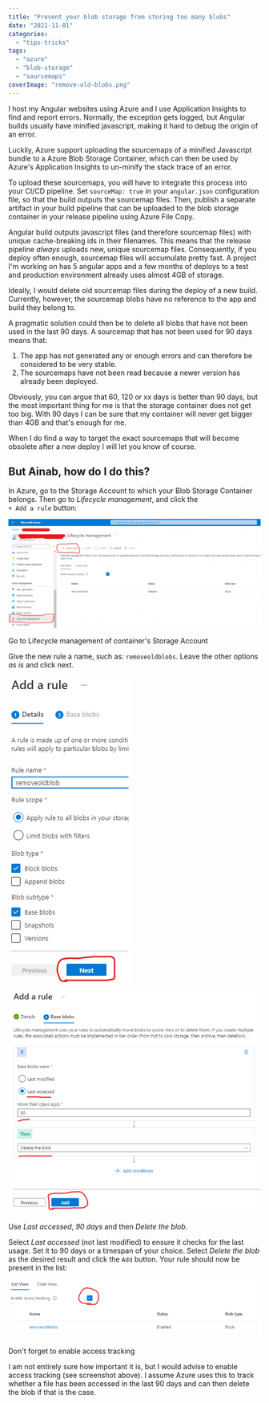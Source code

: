 ```yaml
---
title: "Prevent your blob storage from storing too many blobs"
date: "2021-11-01"
categories: 
  - "tips-tricks"
tags: 
  - "azure"
  - "blob-storage"
  - "sourcemaps"
coverImage: "remove-old-blobs.png"
---
```


I host my Angular websites using Azure and I use Application Insights to find and report errors. Normally, the exception gets logged, but Angular builds usually have minified javascript, making it hard to debug the origin of an error.

Luckily, Azure support uploading the sourcemaps of a minified Javascript bundle to a Azure Blob Storage Container, which can then be used by Azure's Application Insights to un-minify the stack trace of an error.

To upload these sourcemaps, you will have to integrate this process into your CI/CD pipeline. Set `sourceMap: true` in your `angular.json` configuration file, so that the build outputs the sourcemap files. Then, publish a separate artifact in your build pipeline that can be uploaded to the blob storage container in your release pipeline using Azure File Copy.

Angular build outputs javascript files (and therefore sourcemap files) with unique cache-breaking ids in their filenames. This means that the release pipeline _always_ uploads new, unique sourcemap files. Consequently, if you deploy often enough, sourcemap files will accumulate pretty fast. A project I'm working on has 5 angular apps and a few months of deploys to a test and production environment already uses almost 4GB of storage.

Ideally, I would delete old sourcemap files during the deploy of a new build. Currently, however, the sourcemap blobs have no reference to the app and build they belong to.

A pragmatic solution could then be to delete all blobs that have not been used in the last 90 days. A sourcemap that has not been used for 90 days means that:

1. The app has not generated any or enough errors and can therefore be considered to be very stable.
2. The sourcemaps have not been read because a newer version has already been deployed.

Obviously, you can argue that 60, 120 or xx days is better than 90 days, but the most important thing for me is that the storage container does not get too big. With 90 days I can be sure that my container will never get bigger than 4GB and that's enough for me.

When I do find a way to target the exact sourcemaps that will become obsolete after a new deploy I will let you know of course.

## But Ainab, how do I do this?

In Azure, go to the Storage Account to which your Blob Storage Container belongs. Then go to _Lifecycle management_, and click the  
`+ Add a rule` button:

![](images/image-1024x441.png)

Go to Lifecycle management of container's Storage Account

Give the new rule a name, such as: `removeoldblobs`. Leave the other options _as is_ and click next.

![](images/image-2.png)

![](images/image-3.png)

Use _Last accessed_, _90 days_ and then _Delete the blob._

Select _Last accessed_ (not last modified) to ensure it checks for the last usage. Set it to 90 days or a timespan of your choice. Select _Delete the blob_ as the desired result and click the `Add` button. Your rule should now be present in the list:

![](images/image-4.png)

Don't forget to enable access tracking

I am not entirely sure how important it is, but I would advise to enable access tracking (see screenshot above). I assume Azure uses this to track whether a file has been accessed in the last 90 days and can then delete the blob if that is the case.
